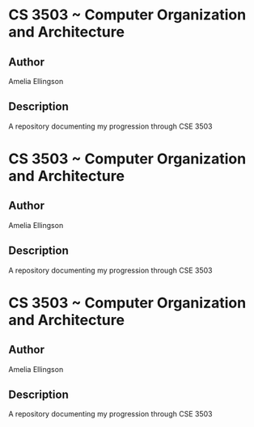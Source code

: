 # CS 3503 ~ Computer Organization and Architecture

## Author

Amelia Ellingson

## Description

A repository documenting my progression through CSE 3503
# CS 3503 ~ Computer Organization and Architecture

## Author

Amelia Ellingson

## Description

A repository documenting my progression through CSE 3503
# CS 3503 ~ Computer Organization and Architecture

## Author

Amelia Ellingson

## Description

A repository documenting my progression through CSE 3503

